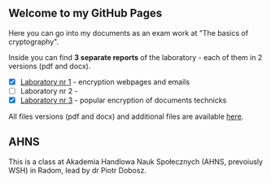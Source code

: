 ## Welcome to my GitHub Pages

Here you can go into my documents as an exam work at "The basics of cryptography".

Inside you can find **3 separate reports** of the laboratory - each of them in 2 versions (pdf and docx).
- [x]  [Laboratory nr 1](https://github.com/Yaviena/Yaviena-Magda_Szafranska_18345_kryptografia_LAB_AHNS/blob/main/Magda_Szafranska_18345_kryptografia_lab_1.pdf) - encryption webpages and emails
- [ ]  Laboratory nr 2 - 
- [x]  [Laboratory nr 3](https://github.com/Yaviena/Yaviena-Magda_Szafranska_18345_kryptografia_LAB_AHNS/blob/main/Magda_Szafranska_18345_kryptografia_lab_3.pdf) - popular encryption of documents technicks

All files versions (pdf and docx) and additional files are available [here](https://github.com/Yaviena/Yaviena-Magda_Szafranska_18345_kryptografia_LAB_AHNS).

## AHNS

This is a class at Akademia Handlowa Nauk Społecznych (AHNS, prevoiusly WSH) in Radom, lead by dr Piotr Dobosz.
